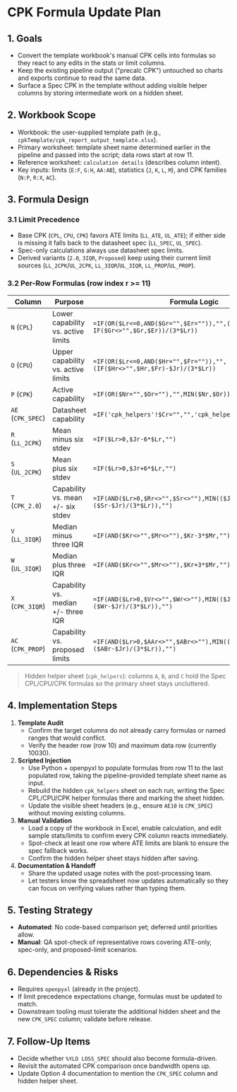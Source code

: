 # CPK Formula Update Plan

## 1. Goals
- Convert the template workbook's manual CPK cells into formulas so they react to any edits in the stats or limit columns.
- Keep the existing pipeline output ("precalc CPK") untouched so charts and exports continue to read the same data.
- Surface a Spec CPK in the template without adding visible helper columns by storing intermediate work on a hidden sheet.

## 2. Workbook Scope
- Workbook: the user-supplied template path (e.g., `cpkTemplate/cpk_report_output_template.xlsx`).
- Primary worksheet: template sheet name determined earlier in the pipeline and passed into the script; data rows start at row 11.
- Reference worksheet: `calculation details` (describes column intent).
- Key inputs: limits (`E:F`, `G:H`, `AA:AB`), statistics (`J`, `K`, `L`, `M`), and CPK families (`N:P`, `R:X`, `AC`).

## 3. Formula Design

### 3.1 Limit Precedence
- Base CPK (`CPL`, `CPU`, `CPK`) favors ATE limits (`LL_ATE`, `UL_ATE`); if either side is missing it falls back to the datasheet spec (`LL_SPEC`, `UL_SPEC`).
- Spec-only calculations always use datasheet spec limits.
- Derived variants (`2.0`, `3IQR`, `Proposed`) keep using their current limit sources (`LL_2CPK`/`UL_2CPK`, `LL_3IQR`/`UL_3IQR`, `LL_PROP`/`UL_PROP`).

### 3.2 Per-Row Formulas (row index r >= 11)
| Column | Purpose | Formula Logic |
| --- | --- | --- |
| `N` (`CPL`) | Lower capability vs. active limits | `=IF(OR($Lr<=0,AND($Gr="",$Er="")),"",($Jr-IF($Gr<>"",$Gr,$Er))/(3*$Lr))` |
| `O` (`CPU`) | Upper capability vs. active limits | `=IF(OR($Lr<=0,AND($Hr="",$Fr="")),"",(IF($Hr<>"",$Hr,$Fr)-$Jr)/(3*$Lr))` |
| `P` (`CPK`) | Active capability | `=IF(OR($Nr="",$Or=""),"",MIN($Nr,$Or))` |
| `AE` (`CPK_SPEC`) | Datasheet capability | `=IF('cpk_helpers'!$Cr="","",'cpk_helpers'!$Cr)` |
| `R` (`LL_2CPK`) | Mean minus six stdev | `=IF($Lr>0,$Jr-6*$Lr,"")` |
| `S` (`UL_2CPK`) | Mean plus six stdev | `=IF($Lr>0,$Jr+6*$Lr,"")` |
| `T` (`CPK_2.0`) | Capability vs. mean +/- six stdev | `=IF(AND($Lr>0,$Rr<>"",$Sr<>""),MIN(($Jr-$Rr)/(3*$Lr),($Sr-$Jr)/(3*$Lr)),"")` |
| `V` (`LL_3IQR`) | Median minus three IQR | `=IF(AND($Kr<>"",$Mr<>""),$Kr-3*$Mr,"")` |
| `W` (`UL_3IQR`) | Median plus three IQR | `=IF(AND($Kr<>"",$Mr<>""),$Kr+3*$Mr,"")` |
| `X` (`CPK_3IQR`) | Capability vs. median +/- three IQR | `=IF(AND($Lr>0,$Vr<>"",$Wr<>""),MIN(($Jr-$Vr)/(3*$Lr),($Wr-$Jr)/(3*$Lr)),"")` |
| `AC` (`CPK_PROP`) | Capability vs. proposed limits | `=IF(AND($Lr>0,$AAr<>"",$ABr<>""),MIN(($Jr-$AAr)/(3*$Lr),($ABr-$Jr)/(3*$Lr)),"")` |

> Hidden helper sheet (`cpk_helpers`): columns `A`, `B`, and `C` hold the Spec CPL/CPU/CPK formulas so the primary sheet stays uncluttered.

## 4. Implementation Steps
1. **Template Audit**  
   - Confirm the target columns do not already carry formulas or named ranges that would conflict.  
   - Verify the header row (row 10) and maximum data row (currently 10030).
2. **Scripted Injection**  
   - Use Python + openpyxl to populate formulas from row 11 to the last populated row, taking the pipeline-provided template sheet name as input.  
   - Rebuild the hidden `cpk_helpers` sheet on each run, writing the Spec CPL/CPU/CPK helper formulas there and marking the sheet hidden.  
   - Update the visible sheet headers (e.g., ensure `AE10` is `CPK_SPEC`) without moving existing columns.
3. **Manual Validation**  
   - Load a copy of the workbook in Excel, enable calculation, and edit sample stats/limits to confirm every CPK column reacts immediately.  
   - Spot-check at least one row where ATE limits are blank to ensure the spec fallback works.  
   - Confirm the hidden helper sheet stays hidden after saving.
4. **Documentation & Handoff**  
   - Share the updated usage notes with the post-processing team.  
   - Let testers know the spreadsheet now updates automatically so they can focus on verifying values rather than typing them.

## 5. Testing Strategy
- **Automated**: No code-based comparison yet; deferred until priorities allow.
- **Manual**: QA spot-check of representative rows covering ATE-only, spec-only, and proposed-limit scenarios.

## 6. Dependencies & Risks
- Requires `openpyxl` (already in the project).  
- If limit precedence expectations change, formulas must be updated to match.  
- Downstream tooling must tolerate the additional hidden sheet and the new `CPK_SPEC` column; validate before release.

## 7. Follow-Up Items
- Decide whether `%YLD LOSS_SPEC` should also become formula-driven.  
- Revisit the automated CPK comparison once bandwidth opens up.  
- Update Option 4 documentation to mention the `CPK_SPEC` column and hidden helper sheet.
